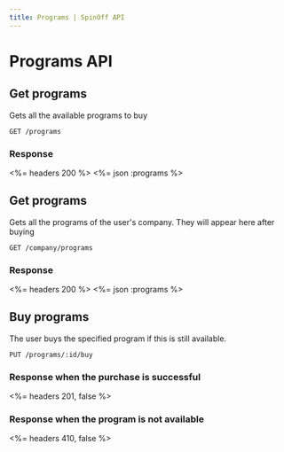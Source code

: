 ```yaml
---
title: Programs | SpinOff API
---
```


# Programs API

## Get programs

Gets all the available programs to buy
    
    GET /programs

### Response

<%= headers 200 %>
<%= json :programs %>


## Get programs

Gets all the programs of the user's company. They will appear here after buying
    
    GET /company/programs

### Response

<%= headers 200 %>
<%= json :programs %>


## Buy programs

The user buys the specified program if this is still available.

	PUT /programs/:id/buy

### Response when the purchase is successful

<%= headers 201, false %>


### Response when the program is not available

<%= headers 410, false %>

